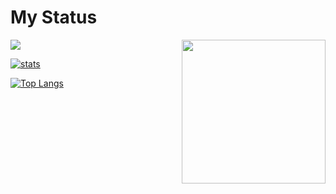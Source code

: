 # My Status

![](https://visitor-badge.glitch.me/badge?page_id=abetday)
<img align='right' src="https://media.giphy.com/media/M9gbBd9nbDrOTu1Mqx/giphy.gif" width="230">
<br>

[![stats](https://github-readme-stats-izh7piylk.vercel.app/api?username=abetday&hide=prs,contribs&show_icons=true&bg_color=DEG,E66345,A65481&title_color=FFFFFF&text_color=FFFFFF&icon_color=FFFFFF)](https://github.com/abetday/)
<br>

[![Top Langs](https://github-readme-stats-izh7piylk.vercel.app/api/top-langs/?username=abetday&langs_count=2&card_width=495&bg_color=DEG,A65481,E66345&title_color=FFFFFF&text_color=FFFFFF&icon_color=FFFFFF)](https://github.com/abetday/)
<br>

<!--[![wakatime stats](https://github-readme-stats.vercel.app/api/wakatime?username=abetday)](https://github.com/abetday/)-->

<!--
**abetday/abetday** is a ✨ _special_ ✨ repository because its `README.md` (this file) appears on your GitHub profile.

Here are some ideas to get you started:

- 🔭 I’m currently working on ...
- 🌱 I’m currently learning ...
- 👯 I’m looking to collaborate on ...
- 🤔 I’m looking for help with ...
- 💬 Ask me about ...
- 📫 How to reach me: ...
- 😄 Pronouns: ...
- ⚡ Fun fact: ...
-->


